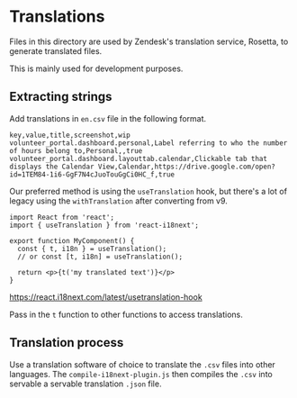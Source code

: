 # Translations
Files in this directory are used by Zendesk's translation service, Rosetta, to generate translated files.

This is mainly used for development purposes.

## Extracting strings
Add translations in `en.csv` file in the following format.

```
key,value,title,screenshot,wip
volunteer_portal.dashboard.personal,Label referring to who the number of hours belong to,Personal,,true
volunteer_portal.dashboard.layouttab.calendar,Clickable tab that displays the Calendar View,Calendar,https://drive.google.com/open?id=1TEM84-1i6-GgF7N4cJuoTouGgCi0HC_f,true

```

Our preferred method is using the `useTranslation` hook, but there's a lot of legacy using the `withTranslation` after converting from v9.


```
import React from 'react';
import { useTranslation } from 'react-i18next';

export function MyComponent() {
  const { t, i18n } = useTranslation();
  // or const [t, i18n] = useTranslation();

  return <p>{t('my translated text')}</p>
}
```
https://react.i18next.com/latest/usetranslation-hook

Pass in the `t` function to other functions to access translations.


## Translation process
Use a translation software of choice to translate the `.csv` files into other languages. The `compile-i18next-plugin.js` then compiles the `.csv` into servable a servable translation `.json` file.
